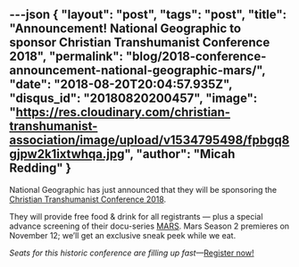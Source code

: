 ---json
{
	"layout": "post",
	"tags": "post",
    "title": "Announcement! National Geographic to sponsor Christian Transhumanist Conference 2018",
    "permalink": "blog/2018-conference-announcement-national-geographic-mars/",
    "date": "2018-08-20T20:04:57.935Z",
    "disqus_id": "20180820200457",
    "image":  "https://res.cloudinary.com/christian-transhumanist-association/image/upload/v1534795498/fpbgq8gjpw2k1ixtwhqa.jpg",
    "author": "Micah Redding"
}
---
National Geographic has just announced that they will be sponsoring the [Christian Transhumanist Conference 2018](https://www.christiantranshumanism.org/conference). 

They will provide free food & drink for all registrants — plus a special advance screening of their docu-series [MARS](https://www.nationalgeographic.com/tv/mars/). Mars Season 2 premieres on November 12; we’ll get an exclusive sneak peek while we eat.

*Seats for this historic conference are filling up fast*—[Register now!](https://christian-transhumanist-conference.eventbrite.com/)
